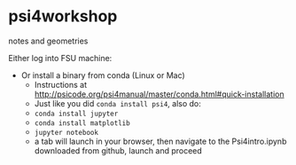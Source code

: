 # psi4workshop
notes and geometries

Either log into FSU machine:
* Or install a binary from conda (Linux or Mac)
  * Instructions at http://psicode.org/psi4manual/master/conda.html#quick-installation
  * Just like you did ``conda install psi4``, also do:
  * ``conda install jupyter``
  * ``conda install matplotlib``
  * ``jupyter notebook``
  * a tab will launch in your browser, then navigate to the Psi4intro.ipynb downloaded from github, launch and proceed
